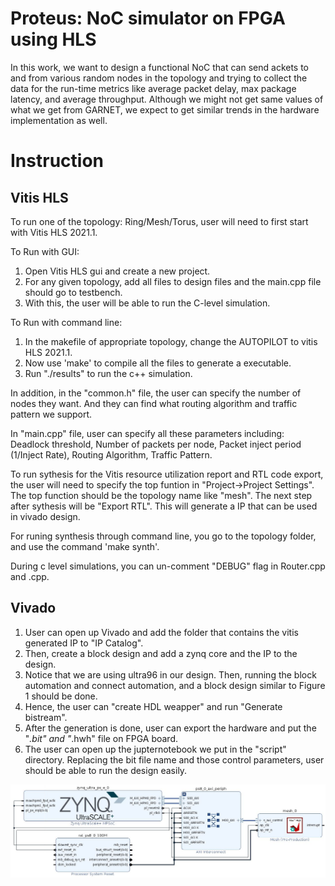 # Proteus: NoC simulator on FPGA using HLS
In this work, we want to design a functional NoC that can send ackets to and from various random nodes in the topology and trying to collect the data for the run-time metrics like average packet delay, max package latency, and average throughput. Although we might not get same values of what we get from GARNET, we expect to get similar trends in the hardware implementation as well.

# Instruction
## Vitis HLS
To run one of the topology: Ring/Mesh/Torus, user will need to first start with Vitis HLS 2021.1.

To Run with GUI:
1. Open Vitis HLS gui and create a new project.
2. For any given topology, add all files to design files and the main.cpp file should go to testbench. 
3. With this, the user will be able to run the C-level simulation. 

To Run with command line:
1. In the makefile of appropriate topology, change the AUTOPILOT to vitis HLS 2021.1. 
2. Now use 'make' to compile all the files to generate a executable.
3. Run "./results" to run the c++ simulation.

In addition, in the "common.h" file, the user can specify the number of nodes they want. And they can find what routing algorithm and traffic pattern we support. 

In "main.cpp" file, user can specify all these parameters including: Deadlock threshold, Number of packets per node, Packet inject period (1/Inject Rate), Routing Algorithm, Traffic Pattern.

To run sythesis for the Vitis resource utilization report and RTL code export, the user will need to specify the top funtion in "Project->Project Settings". The top function should be the topology name like "mesh". The next step after sythesis will be "Export RTL". This will generate a IP that can be used in vivado design.

For runing synthesis through command line, you go to the topology folder, and use the command 'make synth'.

During c level simulations, you can un-comment "DEBUG" flag in Router.cpp and <topology>.cpp.
## Vivado
1. User can open up Vivado and add the folder that contains the vitis generated IP to "IP Catalog".
2.  Then, create a block design and add a zynq core and the IP to the design. 
3. Notice that we are using ultra96 in our design. Then, running the block automation and connect automation, and a block design similar to Figure 1 should be done.
4. Hence, the user can "create HDL weapper" and run "Generate bistream". 
5. After the generation is done, user can export the hardware and put the "*.bit" and "*.hwh" file on FPGA board. 
6. The user can open up the jupternotebook we put in the "script" directory. Replacing the bit file name and those control parameters, user should be able to run the design easily.

![ block_design_mesh](./image/mesh.PNG "block_design_mesh")


